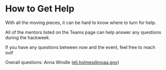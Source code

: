 # How to Get Help

With all the moving pieces, it can be hard to know where to turn for help.

All of the mentors listed on the Teams page can help answer any questions during the hackweek. 

If you have any questions between now and the event, feel free to reach out!

Overall questions: Anna Windle (eli.holmes@noaa.gov)


